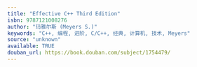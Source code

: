 ```yaml
---
title: "Effective C++ Third Edition"
isbn: 9787121008276
author: "玛雅尔斯 (Meyers S.)"
keywords: "C++, 编程, 进阶, C/C++, 经典, 计算机, 技术, Meyers"
source: "unknown"
available: TRUE
douban_url: https://book.douban.com/subject/1754479/
---
```

